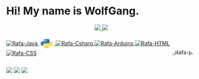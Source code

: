 <h1> Hi! My name is WolfGang. </h1>

<div align="center">
  <a href="https://github.com/WolfGang198">
  <img height="180em" src="https://github-readme-stats.vercel.app/api?username=WolfGang198&show_icons=true&theme=dracula&include_all_commits=true&count_private=true"/>
  <img height="180em" src="https://github-readme-stats.vercel.app/api/top-langs/?username=WolfGang198&layout=compact&langs_count=7&theme=dracula"/>
</div>
  <div style="display: inline_block"><br>
  <img align="center" alt="Rafa-Java" height="30" width="40" src="https://user-images.githubusercontent.com/95577533/166748912-8ae5d14a-8178-4ab8-b08e-f02498d7f983.png">
  <img align="center" alt="Rafa-Python" height="30" width="40" src="https://raw.githubusercontent.com/devicons/devicon/master/icons/python/python-original.svg">
  <img align="center" alt="Rafa-Csharp" height="30" width="40" src="https://user-images.githubusercontent.com/95577533/166749232-356ce36f-8cf4-4c61-adc9-9790a97496fc.png">
  <img align="center" alt="Rafa-Arduino" height="30" width="40" src="https://github.com/WolfGang198/WolfGang198/assets/95577533/fac5e1c9-0d31-470f-a0de-80d22bfc4841">
    <img align="center" alt="Rafa-HTML" height="30" width="40" src="https://github.com/WolfGang198/WolfGang198/assets/95577533/7fd8e4a7-921d-470a-b914-57036ced80b8">
    <img align="center" alt="Rafa-CSS" height="35" width="45" src="https://github.com/WolfGang198/WolfGang198/assets/95577533/c907165d-4f3e-4692-81c7-3abbdf5521df">
  <img align="right" alt="Rafa-pic" height="150" style="border-radius:50px;" src="https://user-images.githubusercontent.com/95577533/166749833-dcd093bf-6dff-479a-b618-5652b677e21a.gif">
</div>
  
  ##
  
  <div> 
  <a href="Https://Instagram.com/wolfthefurry13" target="_blank"><img src="https://img.shields.io/badge/-Instagram-%23E4405F?style=for-the-badge&logo=instagram&logoColor=white" target="_blank"></a>
  <a href = "mailto:spartanbr2000@gmail.com"><img src="https://img.shields.io/badge/-Gmail-%23333?style=for-the-badge&logo=gmail&logoColor=white" target="_blank"></a>
  <a href="https://www.linkedin.com/in/tiago-neves-ferreira-942891238" target="_blank"><img src="https://img.shields.io/badge/-LinkedIn-%230077B5?style=for-the-badge&logo=linkedin&logoColor=white" target="_blank"></a> 
  
  </div>
